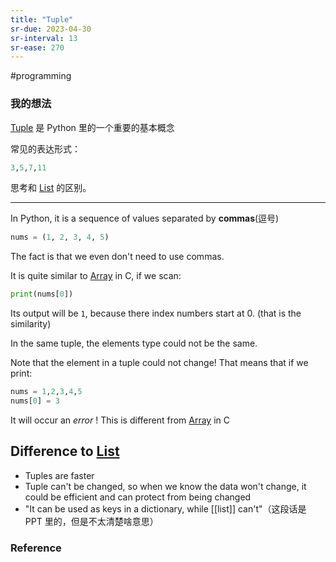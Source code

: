 ```yaml
---
title: "Tuple"
sr-due: 2023-04-30
sr-interval: 13
sr-ease: 270
---
```

#programming 

### 我的想法

[Tuple](Tuple.md) 是 Python 里的一个重要的基本概念

常见的表达形式：

```python
3,5,7,11
```

思考和 [List](List) 的区别。

---

In Python, it is a sequence of values separated by **commas**(逗号)

```python
nums = (1, 2, 3, 4, 5)
```

The fact is that we even don't need to use commas.

It is quite similar to [Array](Array.md) in C, if we scan:

```python
print(nums[0])
```

Its output will be `1`, because there index numbers start at 0. (that is the similarity)

In the same tuple, the elements type could not be the same. 

Note that the element in a tuple could not change! That means that if we print:

```python
nums = 1,2,3,4,5
nums[0] = 3
```

It will occur an *error* ! This is different from [Array](Array.md) in C

## Difference to [List](List.md)

- Tuples are faster
- Tuple can't be changed,  so when we know the data won't change,  it could be efficient and can protect from being changed
- "It can be used as keys in a dictionary, while [[list]] can't"（这段话是 PPT 里的，但是不太清楚啥意思）

### Reference 

